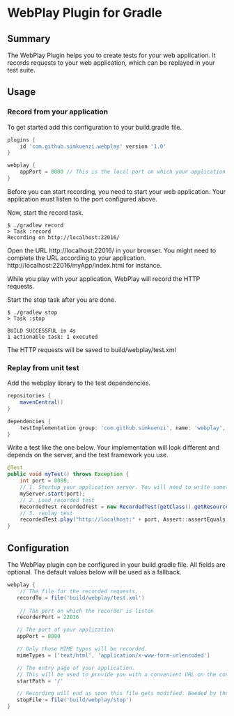 # WebPlay Plugin for Gradle

## Summary
The WebPlay Plugin helps you to create tests for your web application. 
It records requests to your web application, which can be replayed in your test suite.

## Usage
### Record from your application
To get started add this configuration to your build.gradle file.
```groovy 
plugins {
    id 'com.github.simkuenzi.webplay' version '1.0'
}   

webplay {
    appPort = 8080 // This is the local port on which your application runs. 
}
```

Before you can start recording, you need to start your web application. 
Your application must listen to the port configured above.

Now, start the record task.
```
$ ./gradlew record
> Task :record
Recording on http://localhost:22016/
```
Open the URL http://localhost:22016/ in your browser. You might need to complete the URL according to 
your application. http://localhost:22016/myApp/index.html for instance.

While you play with your application, WebPlay will record the HTTP requests.

Start the stop task after you are done.

```
$ ./gradlew stop
> Task :stop

BUILD SUCCESSFUL in 4s
1 actionable task: 1 executed
```

The HTTP requests will be saved to build/webplay/test.xml 

### Replay from unit test
Add the webplay library to the test dependencies.
```groovy
repositories {
    mavenCentral()
}

dependencies {
    testImplementation group: 'com.github.simkuenzi', name: 'webplay', version: '1.1'
}
```

Write a test like the one below. Your implementation will look different and depends 
on the server, and the test framework you use.

```java
@Test
public void myTest() throws Exception {
    int port = 8080;
    // 1. Startup your application server. You will need to write something specific for your server/framework here...
    myServer.start(port);
    // 2. Load recorded test
    RecordedTest recordedTest = new RecordedTest(getClass().getResource("test.xml"));
    // 3. replay test
    recordedTest.play("http://localhost:" + port, Assert::assertEquals);
}
```

## Configuration
The WebPlay plugin can be configured in your build.gradle file. All fields are optional.
The default values below will be used as a fallback.
```groovy
webplay {
    // The file for the recorded requests.
   recordTo = file('build/webplay/test.xml')  
    
    // The port on which the recorder is listen
   recorderPort = 22016  

   // The port of your application
   appPort = 8080 

   // Only those MIME types will be recorded.
   mimeTypes = ['text/html', 'application/x-www-form-urlencoded'] 

   // The entry page of your application. 
   // This will be used to provide you with a convenient URL on the console output. 
   startPath = '/' 

   // Recording will end as soon this file gets modified. Needed by the stop task.
   stopFile = file('build/webplay/stop') 
}
```

